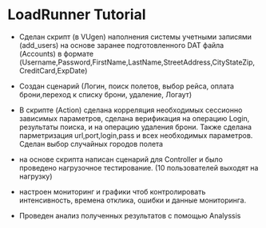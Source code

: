 # LoadRunner Tutorial

- Сделан скрипт (в VUgen) наполнения системы учетными записями (add_users) на основе заранее подготовленного DAT файла (Accounts) 
в формате (Username,Password,FirstName,LastName,StreetAddress,CityStateZip,CreditCard,ExpDate)

- Создан сценарий (Логин, поиск полетов, выбор рейса, оплата брони,переход к списку брони, удаление, Логаут)

- В скрипте (Action) сделана корреляция необходимых сессионно зависимых параметров, сделана верификация на операцию Login, 
результаты поиска, и на операцию удаления брони. Также сделана парметризация url,port,login,pass и всех необходимых параметров.
Сделан выбор случайных городов полета

- на основе скрипта написан сценарий для Controller и было проведено нагрузочное тестирование. (10 пользователей выходят на нагрузку)

- настроен мониторинг и графики чтоб контролировать интенсивность, времена отклика, ошибки и данные мониторинга.

- Проведен анализ полученных результатов с помощью Analyssis